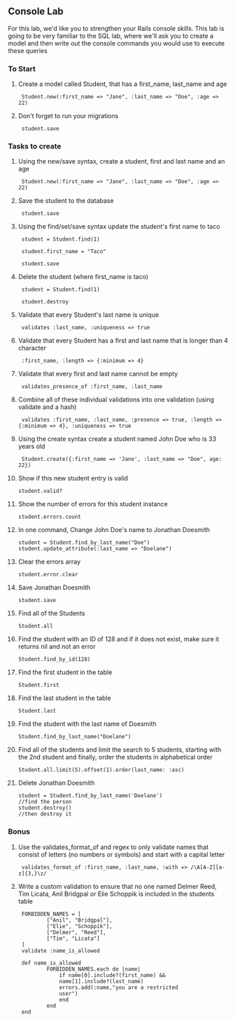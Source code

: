 ## Console Lab

For this lab, we'd like you to strengthen your Rails console skills. This lab is going to be very familiar to the SQL lab, where we'll ask you to create a model and then write out the console commands you would use to execute these queries

### To Start

1. Create a model called Student, that has a first_name, last_name and age
	
		Student.new(:first_name => "Jane", :last_name => "Doe", :age => 22)


2. Don't forget to run your migrations
	
		student.save

### Tasks to create

1. Using the new/save syntax, create a student, first and last name and an age
	
		Student.new(:first_name => "Jane", :last_name => "Doe", :age => 22)
		
2. Save the student to the database
	
		student.save
	
3. Using the find/set/save syntax update the student's first name to taco
	
		student = Student.find(1)
	
		student.first_name = "Taco"
	
		student.save

4. Delete the student (where first_name is taco)
	
		student = Student.find(1)

		student.destroy

5. Validate that every Student's last name is unique
	
		validates :last_name, :uniqueness => true

6. Validate that every Student has a first and last name that is longer than 4 character
	
		:first_name, :length => {:minimum => 4}

7. Validate that every first and last name cannot be empty
	
		validates_presence_of :first_name, :last_name

8. Combine all of these individual validations into one validation (using validate and a hash) 

		validates :first_name, :last_name, :presence => true, :length => {:minimum => 4}, :uniqueness => true
	
9. Using the create syntax create a student named John Doe who is 33 years old
	
		Student.create({:first_name => 'Jane', :last_name => "Doe", age: 22})
	
10. Show if this new student entry is valid
	
		student.valid?
	
11. Show the number of errors for this student instance
	
		student.errors.count
	
12. In one command, Change John Doe's name to Jonathan Doesmith

		student = Student.find_by_last_name("Doe") student.update_attribute(:last_name => "Doelane")
	
13. Clear the errors array

		student.error.clear
	

13. Save Jonathan Doesmith
	
		student.save
	
14. Find all of the Students
	
		Student.all
	
15. Find the student with an ID of 128 and if it does not exist, make sure it returns nil and not an error
		
		Student.find_by_id(128)

	
16. Find the first student in the table
	
		Student.first
	
17. Find the last student in the table
	
		Student.last
		
18. Find the student with the last name of Doesmith

		Student.find_by_last_name("Doelane")
	
19. Find all of the students and limit the search to 5 students, starting with the 2nd student and finally, order the students in alphabetical order
	
		Student.all.limit(5).offset(1).order(last_name: :asc)


20. Delete Jonathan Doesmith

		student = Student.find_by_last_name('Doelane')
		//find the person
		student.destroy()
		//then destroy it

### Bonus
1. Use the validates_format_of and regex to only validate names that consist of letters (no numbers or symbols) and start with a capital letter

		validates_format_of :first_name, :last_name, :with => /\A[A-Z][a-z]{3,}\z/
	
2. Write a custom validation to ensure that no one named Delmer Reed, Tim Licata, Anil Bridgpal or Elie Schoppik is included in the students table

		FORBIDDEN_NAMES = [
	    		["Anil", "Bridgpal"],
	    		["Elie", "Schoppik"],
	    		["Delmer", "Reed"],
	    		["Tim", "Licata"]
  		]
  		validate :name_is_allowed

  		def name_is_allowed
    			FORBIDDEN_NAMES.each do |name|
	      			if name[0].include?(first_name) &&
	      			name[1].include?(last_name)
	          		errors.add(:name,"you are a restricted
	          		user")
      				end
    			end
  		end


